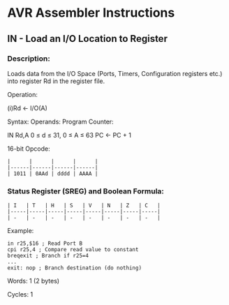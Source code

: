 AVR Assembler Instructions
==========================

IN - Load an I/O Location to Register
-------------------------------------

### <a href="" id="N15F89"></a> Description:

Loads data from the I/O Space (Ports, Timers, Configuration registers etc.) into register Rd in the register file.

Operation:

(i)Rd ← I/O(A)

Syntax: Operands: Program Counter:

IN Rd,A 0 ≤ d ≤ 31, 0 ≤ A ≤ 63 PC ← PC + 1

16-bit Opcode:

```
|      |      |      |      |
|------|------|------|------|
| 1011 | 0AAd | dddd | AAAA |
```
### <a href="" id="N15FBC"></a> Status Register (SREG) and Boolean Formula:

```
| I   | T   | H   | S   | V   | N   | Z   | C   |
|-----|-----|-----|-----|-----|-----|-----|-----|
| -   | -   | -   | -   | -   | -   | -   | -   |
```
Example:

``` programlisting
in r25,$16 ; Read Port B
cpi r25,4 ; Compare read value to constant
breqexit ; Branch if r25=4
...
exit: nop ; Branch destination (do nothing)
```

Words: 1 (2 bytes)

Cycles: 1
